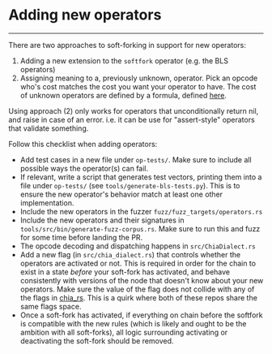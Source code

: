 # Adding new operators
----------------------

There are two approaches to soft-forking in support for new operators:

1. Adding a new extension to the `softfork` operator (e.g. the BLS operators)
2. Assigning meaning to a, previously unknown, operator. Pick an opcode who's
   cost matches the cost you want your operator to have. The cost of unknown
   operators are defined by a formula, defined
   [here](https://github.com/Chia-Network/clvm_rs/blob/main/src/more_ops.rs#L156-L182).

Using approach (2) only works for operators that unconditionally return nil, and
raise in case of an error. i.e. it can be use for "assert-style" operators that validate
something.

Follow this checklist when adding operators:

* Add test cases in a new file under `op-tests/`. Make sure to include all
  possible ways the operator(s) can fail.
* If relevant, write a script that generates test vectors, printing them into a
  file under `op-tests/` (see `tools/generate-bls-tests.py`). This is to ensure
  the new operator's behavior match at least one other implementation.
* Include the new operators in the fuzzer `fuzz/fuzz_targets/operators.rs`
* Include the new operators and their signatures in `tools/src/bin/generate-fuzz-corpus.rs`.
  Make sure to run this and fuzz for some time before landing the PR.
* The opcode decoding and dispatching happens in `src/ChiaDialect.rs`
* Add a new flag (in `src/chia_dialect.rs`) that controls whether the
  operators are activated or not. This is required in order for the chain to exist
  in a state *before* your soft-fork has activated, and behave consistently with
  versions of the node that doesn't know about your new operators.
  Make sure the value of the flag does not collide with any of the flags in
  [chia_rs](https://github.com/Chia-Network/chia_rs/blob/main/src/gen/flags.rs).
  This is a quirk where both of these repos share the same flags space.
* Once a soft-fork has activated, if everything on chain before the softfork is
  compatible with the new rules (which is likely and ought to be the ambition
  with all soft-forks), all logic surrounding activating or deactivating the
  soft-fork should be removed.
